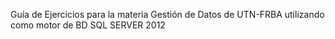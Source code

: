 Guía de Ejercicios para la materia Gestión de Datos de UTN-FRBA utilizando como motor de BD SQL SERVER 2012
